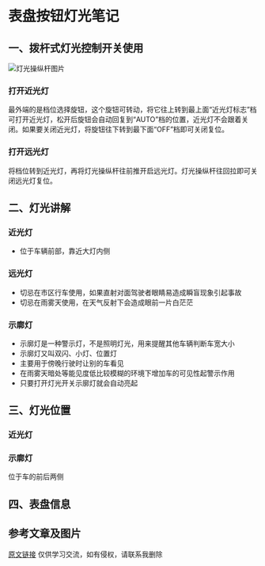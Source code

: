 # 表盘按钮灯光笔记
## 一、拨杆式灯光控制开关使用
![灯光操纵杆图片](https://youjia.cdn.bcebos.com/wenda_pics/16606110048028e2497d.png@!default_youjia)

### 打开近光灯
最外端的是档位选择旋钮，这个旋钮可转动，将它往上转到最上面“近光灯标志”档可打开近光灯，松开后旋钮会自动回复到“AUTO”档的位置，近光灯不会跟着关闭。如果要关闭近光灯，将旋钮往下转到最下面“OFF”档即可关闭复位。
### 打开远光灯
将档位转到近光灯，再将灯光操纵杆往前推开启远光灯。灯光操纵杆往回拉即可关闭远光灯复位。

## 二、灯光讲解
### 近光灯
- 位于车辆前部，靠近大灯内侧
### 远光灯
- 切忌在市区行车使用，如果直射对面驾驶者眼睛易造成瞬盲现象引起事故
- 切忌在雨雾天使用，在天气反射下会造成眼前一片白茫茫
### 示廓灯
- 示廓灯是一种警示灯，不是照明灯光，用来提醒其他车辆判断车宽大小
- 示廓灯又叫双闪、小灯、位置灯
- 主要用于傍晚行驶时让别的车看见
- 在雨雾天暗处等能见度低比较模糊的环境下增加车的可见性起警示作用
- 只要打开灯光开关示廓灯就会自动亮起

## 三、灯光位置
### 近光灯
### 示廓灯
位于车的前后两侧

## 四、表盘信息

## 参考文章及图片
[原文链接](https://www.yoojia.com/wenda/775834.html?fromtype=top1)
仅供学习交流，如有侵权，请联系我删除

